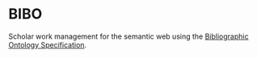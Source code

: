 # BIBO

Scholar work management for the semantic web using the [Bibliographic Ontology Specification](http://bibliontology.com/).
